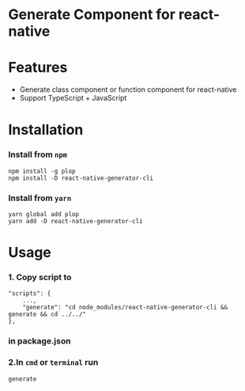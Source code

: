 # Generate Component for react-native

# Features
* Generate class component or function component for react-native
* Support TypeScript + JavaScript
# Installation
### Install from `npm` 
```
npm install -g plop
npm install -D react-native-generator-cli
```
### Install from `yarn` 
```
yarn global add plop
yarn add -D react-native-generator-cli
```
# Usage
### 1. Copy script to 
```
"scripts": {
    ...,
    "generate": "cd node_modules/react-native-generator-cli && generate && cd ../../"
},
```
### in package.json

### 2.In `cmd` or `terminal` run 
```
generate
```